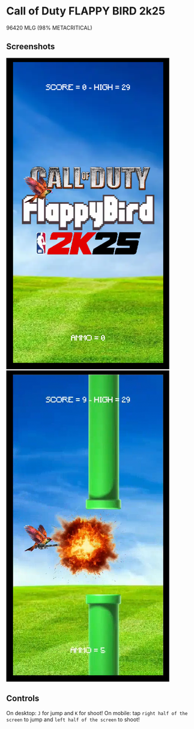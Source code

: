 # Call of Duty FLAPPY BIRD 2k25

96420 MLG (98% METACRITICAL)

## Screenshots

![Title screen](res/title.png)
![Game screen](res/explosion.png)

## Controls

On desktop: `J` for jump and `K` for shoot!
On mobile: tap `right half of the screen` to jump and `left half of the screen` to shoot!

